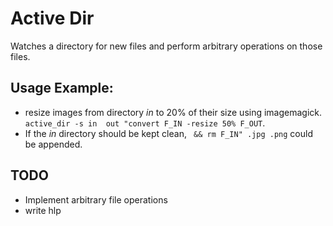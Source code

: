 Active Dir
==========

Watches a directory for new files and perform arbitrary operations on those files.

Usage Example:
--------------

* resize images from directory *in* to 20% of their size using imagemagick. `active_dir -s in  out "convert F_IN -resize 50% F_OUT`. 
* If the *in* directory should be kept clean, ` && rm F_IN" .jpg .png` could be appended.



TODO
----
* Implement arbitrary file operations
* write hlp
